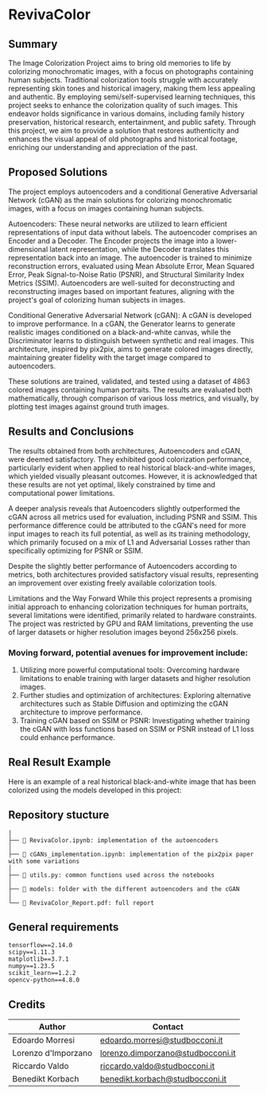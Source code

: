 # RevivaColor
## Summary
The Image Colorization Project aims to bring old memories to life by colorizing monochromatic images, with a focus on photographs containing human subjects. Traditional colorization tools struggle with accurately representing skin tones and historical imagery, making them less appealing and authentic. By employing semi/self-supervised learning techniques, this project seeks to enhance the colorization quality of such images. This endeavor holds significance in various domains, including family history preservation, historical research, entertainment, and public safety. Through this project, we aim to provide a solution that restores authenticity and enhances the visual appeal of old photographs and historical footage, enriching our understanding and appreciation of the past.

## Proposed Solutions 
The project employs autoencoders and a conditional Generative Adversarial Network (cGAN) as the main solutions for colorizing monochromatic images, with a focus on images containing human subjects.

Autoencoders: These neural networks are utilized to learn efficient representations of input data without labels. The autoencoder comprises an Encoder and a Decoder. The Encoder projects the image into a lower-dimensional latent representation, while the Decoder translates this representation back into an image. The autoencoder is trained to minimize reconstruction errors, evaluated using Mean Absolute Error, Mean Squared Error, Peak Signal-to-Noise Ratio (PSNR), and Structural Similarity Index Metrics (SSIM). Autoencoders are well-suited for deconstructing and reconstructing images based on important features, aligning with the project's goal of colorizing human subjects in images.

Conditional Generative Adversarial Network (cGAN): A cGAN is developed to improve performance. In a cGAN, the Generator learns to generate realistic images conditioned on a black-and-white canvas, while the Discriminator learns to distinguish between synthetic and real images. This architecture, inspired by pix2pix, aims to generate colored images directly, maintaining greater fidelity with the target image compared to autoencoders.

These solutions are trained, validated, and tested using a dataset of 4863 colored images containing human portraits. The results are evaluated both mathematically, through comparison of various loss metrics, and visually, by plotting test images against ground truth images.



## Results and Conclusions
The results obtained from both architectures, Autoencoders and cGAN, were deemed satisfactory. They exhibited good colorization performance, particularly evident when applied to real historical black-and-white images, which yielded visually pleasant outcomes. However, it is acknowledged that these results are not yet optimal, likely constrained by time and computational power limitations.

A deeper analysis reveals that Autoencoders slightly outperformed the cGAN across all metrics used for evaluation, including PSNR and SSIM. This performance difference could be attributed to the cGAN's need for more input images to reach its full potential, as well as its training methodology, which primarily focused on a mix of L1 and Adversarial Losses rather than specifically optimizing for PSNR or SSIM.

Despite the slightly better performance of Autoencoders according to metrics, both architectures provided satisfactory visual results, representing an improvement over existing freely available colorization tools.

Limitations and the Way Forward
While this project represents a promising initial approach to enhancing colorization techniques for human portraits, several limitations were identified, primarily related to hardware constraints. The project was restricted by GPU and RAM limitations, preventing the use of larger datasets or higher resolution images beyond 256x256 pixels.

### Moving forward, potential avenues for improvement include:

1) Utilizing more powerful computational tools: Overcoming hardware limitations to enable training with larger datasets and higher resolution images.
2) Further studies and optimization of architectures: Exploring alternative architectures such as Stable Diffusion and optimizing the cGAN architecture to improve performance.
3) Training cGAN based on SSIM or PSNR: Investigating whether training the cGAN with loss functions based on SSIM or PSNR instead of L1 loss could enhance performance.

## Real Result Example
Here is an example of a real historical black-and-white image that has been colorized using the models developed in this project:


## Repository stucture
```
│
├── 📝 RevivaColor.ipynb: implementation of the autoencoders
│
├── 📝 cGANs_implementation.ipynb: implementation of the pix2pix paper with some variations
│
├── 📄 utils.py: common functions used across the notebooks
│
├── 📁 models: folder with the different autoencoders and the cGAN
│
└── 📄 RevivaColor_Report.pdf: full report
```

## General requirements

```
tensorflow==2.14.0
scipy==1.11.3
matplotlib==3.7.1
numpy==1.23.5
scikit_learn==1.2.2
opencv-python==4.8.0
```

## Credits

| Author             | Contact                       
| ----------------   | ------------------------------
| Edoardo Morresi | edoardo.morresi@studbocconi.it 
| Lorenzo d'Imporzano |	lorenzo.dimporzano@studbocconi.it
| Riccardo Valdo  | riccardo.valdo@studbocconi.it  
| Benedikt Korbach | benedikt.korbach@studbocconi.it

